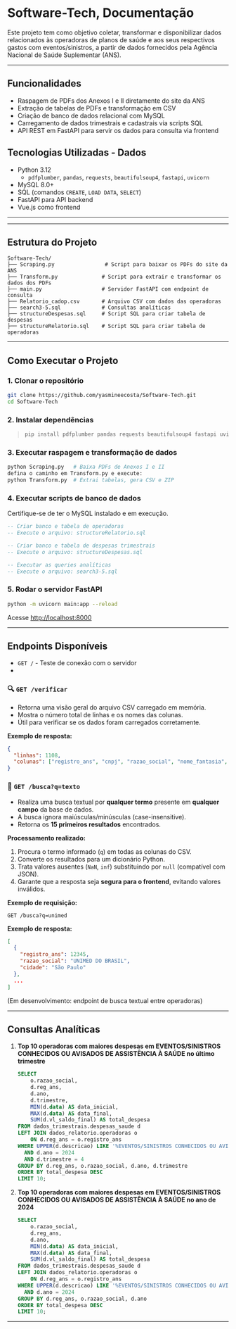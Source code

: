 # **Software-Tech, Documentação**

Este projeto tem como objetivo coletar, transformar e disponibilizar dados relacionados às operadoras de planos de saúde e aos seus respectivos gastos com eventos/sinistros, a partir de dados fornecidos pela Agência Nacional de Saúde Suplementar (ANS).

---

## Funcionalidades

- Raspagem de PDFs dos Anexos I e II diretamente do site da ANS
- Extração de tabelas de PDFs e transformação em CSV
- Criação de banco de dados relacional com MySQL
- Carregamento de dados trimestrais e cadastrais via scripts SQL
- API REST em FastAPI para servir os dados para consulta via frontend

## Tecnologias Utilizadas - Dados

- Python 3.12
  - `pdfplumber`, `pandas`, `requests`, `beautifulsoup4`, `fastapi`, `uvicorn`
- MySQL 8.0+
- SQL (comandos `CREATE`, `LOAD DATA`, `SELECT`)
- FastAPI para API backend
- Vue.js como frontend

---


---

## Estrutura do Projeto

```
Software-Tech/
├── Scraping.py                # Script para baixar os PDFs do site da ANS
├── Transform.py              # Script para extrair e transformar os dados dos PDFs
├── main.py                   # Servidor FastAPI com endpoint de consulta
├── Relatorio_cadop.csv       # Arquivo CSV com dados das operadoras
├── search3-5.sql             # Consultas analíticas
├── structureDespesas.sql     # Script SQL para criar tabela de despesas
├── structureRelatorio.sql    # Script SQL para criar tabela de operadoras
```

---

## Como Executar o Projeto

### 1. Clonar o repositório
```bash
git clone https://github.com/yasmineecosta/Software-Tech.git
cd Software-Tech
```

### 2. Instalar dependências
> ```bash
> pip install pdfplumber pandas requests beautifulsoup4 fastapi uvicorn
> ```

### 3. Executar raspagem e transformação de dados
```bash
python Scraping.py   # Baixa PDFs de Anexos I e II
defina o caminho em Transform.py e execute:
python Transform.py  # Extrai tabelas, gera CSV e ZIP
```

### 4. Executar scripts de banco de dados

Certifique-se de ter o MySQL instalado e em execução.

```sql
-- Criar banco e tabela de operadoras
-- Execute o arquivo: structureRelatorio.sql

-- Criar banco e tabela de despesas trimestrais
-- Execute o arquivo: structureDespesas.sql

-- Executar as queries analíticas
-- Execute o arquivo: search3-5.sql
```

### 5. Rodar o servidor FastAPI
```bash
python -m uvicorn main:app --reload
```
Acesse [http://localhost:8000](http://localhost:8000)

---

## Endpoints Disponíveis

- `GET /` - Teste de conexão com o servidor
- 
### 🔍 `GET /verificar`
- Retorna uma visão geral do arquivo CSV carregado em memória.
- Mostra o número total de linhas e os nomes das colunas.
- Útil para verificar se os dados foram carregados corretamente.

**Exemplo de resposta:**
```json
{
  "linhas": 1108,
  "colunas": ["registro_ans", "cnpj", "razao_social", "nome_fantasia", ...]
}
```

### 🔎 `GET /busca?q=texto`
- Realiza uma busca textual por **qualquer termo** presente em **qualquer campo** da base de dados.
- A busca ignora maiúsculas/minúsculas (case-insensitive).
- Retorna os **15 primeiros resultados** encontrados.

**Processamento realizado:**
1. Procura o termo informado (`q`) em todas as colunas do CSV.
2. Converte os resultados para um dicionário Python.
3. Trata valores ausentes (`NaN`, `inf`) substituindo por `null` (compatível com JSON).
4. Garante que a resposta seja **segura para o frontend**, evitando valores inválidos.

**Exemplo de requisição:**
```
GET /busca?q=unimed
```

**Exemplo de resposta:**
```json
[
  {
    "registro_ans": 12345,
    "razao_social": "UNIMED DO BRASIL",
    "cidade": "São Paulo"
  },
  ...
]
```


(Em desenvolvimento: endpoint de busca textual entre operadoras)

---

## Consultas Analíticas

1. **Top 10 operadoras com maiores despesas em EVENTOS/SINISTROS CONHECIDOS OU AVISADOS DE ASSISTÊNCIA À SAÚDE no último trimestre**

    ```sql
    SELECT 
        o.razao_social,
        d.reg_ans,
        d.ano,
        d.trimestre,
        MIN(d.data) AS data_inicial,
        MAX(d.data) AS data_final,
        SUM(d.vl_saldo_final) AS total_despesa
    FROM dados_trimestrais.despesas_saude d
    LEFT JOIN dados_relatorio.operadoras o 
        ON d.reg_ans = o.registro_ans
    WHERE UPPER(d.descricao) LIKE '%EVENTOS/SINISTROS CONHECIDOS OU AVISADOS DE ASSISTÊNCIA À SAÚDE%'
      AND d.ano = 2024
      AND d.trimestre = 4
    GROUP BY d.reg_ans, o.razao_social, d.ano, d.trimestre
    ORDER BY total_despesa DESC
    LIMIT 10;
    ```

2. **Top 10 operadoras com maiores despesas em EVENTOS/SINISTROS CONHECIDOS OU AVISADOS DE ASSISTÊNCIA À SAÚDE no ano de 2024**

    ```sql
    SELECT 
        o.razao_social,
        d.reg_ans,
        d.ano,
        MIN(d.data) AS data_inicial,
        MAX(d.data) AS data_final,
        SUM(d.vl_saldo_final) AS total_despesa
    FROM dados_trimestrais.despesas_saude d
    LEFT JOIN dados_relatorio.operadoras o 
        ON d.reg_ans = o.registro_ans
    WHERE UPPER(d.descricao) LIKE '%EVENTOS/SINISTROS CONHECIDOS OU AVISADOS DE ASSISTÊNCIA À SAÚDE%'
      AND d.ano = 2024
    GROUP BY d.reg_ans, o.razao_social, d.ano
    ORDER BY total_despesa DESC
    LIMIT 10;
    ```

---
